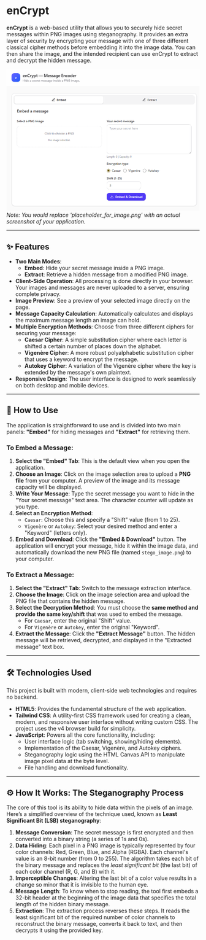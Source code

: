 # enCrypt

**enCrypt** is a web-based utility that allows you to securely hide secret messages within PNG images using steganography. It provides an extra layer of security by encrypting your message with one of three different classical cipher methods before embedding it into the image data. You can then share the image, and the intended recipient can use enCrypt to extract and decrypt the hidden message.

![Screenshot of the enCrypt application interface](project.png) 
*Note: You would replace 'placeholder_for_image.png' with an actual screenshot of your application.*

---

## ✨ Features

-   **Two Main Modes**:
    -   **Embed**: Hide your secret message inside a PNG image.
    -   **Extract**: Retrieve a hidden message from a modified PNG image.
-   **Client-Side Operation**: All processing is done directly in your browser. Your images and messages are never uploaded to a server, ensuring complete privacy.
-   **Image Preview**: See a preview of your selected image directly on the page.
-   **Message Capacity Calculation**: Automatically calculates and displays the maximum message length an image can hold.
-   **Multiple Encryption Methods**: Choose from three different ciphers for securing your message:
    -   **Caesar Cipher**: A simple substitution cipher where each letter is shifted a certain number of places down the alphabet.
    -   **Vigenère Cipher**: A more robust polyalphabetic substitution cipher that uses a keyword to encrypt the message.
    -   **Autokey Cipher**: A variation of the Vigenère cipher where the key is extended by the message's own plaintext.
-   **Responsive Design**: The user interface is designed to work seamlessly on both desktop and mobile devices.

---

## 🚀 How to Use

The application is straightforward to use and is divided into two main panels: **"Embed"** for hiding messages and **"Extract"** for retrieving them.

### To Embed a Message:

1.  **Select the "Embed" Tab**: This is the default view when you open the application.
2.  **Choose an Image**: Click on the image selection area to upload a **PNG file** from your computer. A preview of the image and its message capacity will be displayed.
3.  **Write Your Message**: Type the secret message you want to hide in the "Your secret message" text area. The character counter will update as you type.
4.  **Select an Encryption Method**:
    -   `Caesar`: Choose this and specify a "Shift" value (from 1 to 25).
    -   `Vigenère` or `Autokey`: Select your desired method and enter a "Keyword" (letters only).
5.  **Embed and Download**: Click the **"Embed & Download"** button. The application will encrypt your message, hide it within the image data, and automatically download the new PNG file (named `stego_image.png`) to your computer.

### To Extract a Message:

1.  **Select the "Extract" Tab**: Switch to the message extraction interface.
2.  **Choose the Image**: Click on the image selection area and upload the PNG file that contains the hidden message.
3.  **Select the Decryption Method**: You must choose the **same method and provide the same key/shift** that was used to embed the message.
    -   For `Caesar`, enter the original "Shift" value.
    -   For `Vigenère` or `Autokey`, enter the original "Keyword".
4.  **Extract the Message**: Click the **"Extract Message"** button. The hidden message will be retrieved, decrypted, and displayed in the "Extracted message" text box.

---

## 🛠️ Technologies Used

This project is built with modern, client-side web technologies and requires no backend.

-   **HTML5**: Provides the fundamental structure of the web application.
-   **Tailwind CSS**: A utility-first CSS framework used for creating a clean, modern, and responsive user interface without writing custom CSS. The project uses the v4 browser build for simplicity.
-   **JavaScript**: Powers all the core functionality, including:
    -   User interface logic (tab switching, showing/hiding elements).
    -   Implementation of the Caesar, Vigenère, and Autokey ciphers.
    -   Steganography logic using the HTML Canvas API to manipulate image pixel data at the byte level.
    -   File handling and download functionality.

---

## ⚙️ How It Works: The Steganography Process

The core of this tool is its ability to hide data within the pixels of an image. Here’s a simplified overview of the technique used, known as **Least Significant Bit (LSB) steganography**:

1.  **Message Conversion**: The secret message is first encrypted and then converted into a binary string (a series of 1s and 0s).
2.  **Data Hiding**: Each pixel in a PNG image is typically represented by four color channels: Red, Green, Blue, and Alpha (RGBA). Each channel's value is an 8-bit number (from 0 to 255). The algorithm takes each bit of the binary message and replaces the *least significant bit* (the last bit) of each color channel (R, G, and B) with it.
3.  **Imperceptible Changes**: Altering the last bit of a color value results in a change so minor that it is invisible to the human eye.
4.  **Message Length**: To know when to stop reading, the tool first embeds a 32-bit header at the beginning of the image data that specifies the total length of the hidden binary message.
5.  **Extraction**: The extraction process reverses these steps. It reads the least significant bit of the required number of color channels to reconstruct the binary message, converts it back to text, and then decrypts it using the provided key.
